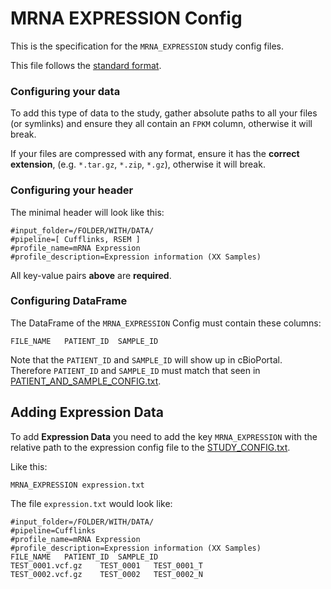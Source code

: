 # MRNA EXPRESSION Config
This is the specification for the `MRNA_EXPRESSION` study config files.

This file follows the [standard format](STUDY_CONFIG.md).

### Configuring your data
To add this type of data to the study, gather absolute paths to all your files (or symlinks) and ensure they all contain an `FPKM` column, otherwise it will break.

If your files are compressed with any format, ensure it has the **correct extension**, (e.g. `*.tar.gz`, `*.zip`, `*.gz`), otherwise it will break.

### Configuring your header

The minimal header will look like this:
```
#input_folder=/FOLDER/WITH/DATA/
#pipeline=[ Cufflinks, RSEM ]
#profile_name=mRNA Expression
#profile_description=Expression information (XX Samples)
```
All key-value pairs **above** are **required**.

### Configuring DataFrame

The DataFrame of the `MRNA_EXPRESSION` Config must contain these columns:

```
FILE_NAME	PATIENT_ID	SAMPLE_ID
```

Note that the `PATIENT_ID` and `SAMPLE_ID` will show up in cBioPortal. Therefore `PATIENT_ID` and `SAMPLE_ID` must match that seen in [PATIENT_AND_SAMPLE_CONFIG.txt](PATIENT_AND_SAMPLE_CONFIG.md).

## Adding Expression Data

To add **Expression Data** you need to add the key `MRNA_EXPRESSION` with the relative path to the expression config file to the [STUDY_CONFIG.txt](STUDY_CONFIG.md). 

Like this:

```
MRNA_EXPRESSION	expression.txt
```
The file `expression.txt` would look like:

```
#input_folder=/FOLDER/WITH/DATA/
#pipeline=Cufflinks
#profile_name=mRNA Expression
#profile_description=Expression information (XX Samples)
FILE_NAME	PATIENT_ID	SAMPLE_ID
TEST_0001.vcf.gz	TEST_0001	TEST_0001_T
TEST_0002.vcf.gz	TEST_0002	TEST_0002_N
```